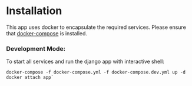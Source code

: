 # Installation

This app uses docker to encapsulate the required services. Please ensure that [docker-compose](https://docs.docker.com/compose/install/) is installed.

### Development Mode:

To start all services and run the django app with interactive shell:

```python3
docker-compose -f docker-compose.yml -f docker-compose.dev.yml up -d
docker attach app`
```
